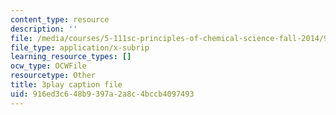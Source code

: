 ```yaml
---
content_type: resource
description: ''
file: /media/courses/5-111sc-principles-of-chemical-science-fall-2014/916ed3c648b9397a2a8c4bccb4097493_pIwp65fPyYU.srt
file_type: application/x-subrip
learning_resource_types: []
ocw_type: OCWFile
resourcetype: Other
title: 3play caption file
uid: 916ed3c6-48b9-397a-2a8c-4bccb4097493
---
```

